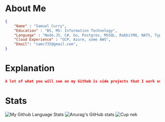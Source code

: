 # About Me
```json
{
    "Name" : "Samuel Curry",
    "Education" : "BS, MS: Information Technology",
    "Language" : "Node.JS, C#, Go, Postgres, MSSQL, RabbitMQ, NATS, TypeScript, FHIR (HL7), GRPC",
    "Cloud Experience" : "GCP, Azure, some AWS",
    "Email": "samc735@gmail.com",
}
```

# Explanation

```json
A lot of what you will see on my Github is side projects that I work on outside of work. I have a large interest in Discord bots, and also playing with cloud platforms. My Github repositories provide a very good timeline of how I have progressed as a developer, and that is why I choose to leave some of my older ones, so there is evidence of growth and transformation!
```

# Stats
![My Github Language Stats](https://github-readme-stats.vercel.app/api/top-langs/?username=slashroot101&theme=tokyonight&layout=compact)
![Anurag's GitHub stats](https://github-readme-stats.vercel.app/api?username=slashroot101&show_icons=true&theme=cobalt)
![Cup nek](https://github-profile-trophy.vercel.app/?username=slashroot101&theme=onedark)